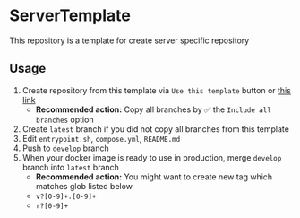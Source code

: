 # ServerTemplate

This repository is a template for create server specific repository

## Usage
1. Create repository from this template via `Use this template` button or [this link](https://github.com/bamecraft/ServerTemplate/generate)
    - **Recommended action:** Copy all branches by ✅ the `Include all branches` option
1. Create `latest` branch if you did not copy all branches from this template
1. Edit `entrypoint.sh`, `compose.yml`, `README.md`
1. Push to `develop` branch
1. When your docker image is ready to use in production, merge `develop` branch into `latest` branch
    - **Recommended action:** You might want to create new tag which matches glob listed below
    - `v?[0-9]+.[0-9]+`
    - `r?[0-9]+`
